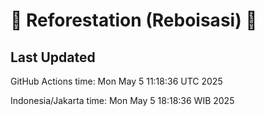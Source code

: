 
# 🌳 Reforestation (Reboisasi) 🌲

## Last Updated

GitHub Actions time: Mon May  5 11:18:36 UTC 2025

Indonesia/Jakarta time: Mon May  5 18:18:36 WIB 2025
